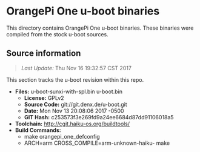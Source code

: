 OrangePi One u-boot binaries
===================

This directory contains OrangePi One u-boot binaries.
These binaries were compiled from the stock u-boot sources.

Source information
-------------
> *Last Update:* Thu Nov 16 19:32:57 CST 2017

This section tracks the u-boot revision within this repo.

* **Files:**  u-boot-sunxi-with-spl.bin u-boot.bin
  * **License:** GPLv2
  * **Source Code:** git://git.denx.de/u-boot.git
  * **Date:** Mon Nov 13 20:08:06 2017 -0500
  * **GIT Hash:** c253573f3e269fd9a24ee6684d87dd91106018a5
* **Toolchain:** http://cgit.haiku-os.org/buildtools/
* **Build Commands:**
  * make orangepi_one_defconfig
  * ARCH=arm CROSS_COMPILE=arm-unknown-haiku- make
